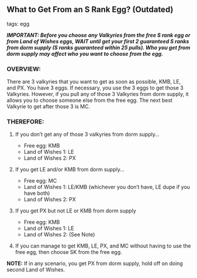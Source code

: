 ## What to Get From an S Rank Egg? (Outdated)
tags: egg

***IMPORTANT: Before you choose any Valkyries from the free S rank egg or from Land of Wishes eggs, WAIT until get your first 2 guaranteed S ranks from dorm supply (S ranks guaranteed within 25 pulls). Who you get from dorm supply may affect who you want to choose from the egg.***

### **OVERVIEW:**
There are 3 valkyries that you want to get as soon as possible, KMB, LE, and PX. You have 3 eggs. If necessary, you use the 3 eggs to get those 3 Valkyries. However, if you pull any of those 3 Valkyries from dorm supply, it allows you to choose someone else from the free egg. The next best Valkyrie to get after those 3 is MC.

### **THEREFORE**:
1) If you don’t get any of those 3 valkyries from dorm supply…
    - Free egg: KMB
    - Land of Wishes 1: LE
    - Land of Wishes 2: PX

2) If you get LE and/or KMB from dorm supply…
    - Free egg: MC
    - Land of Wishes 1: LE/KMB (whichever you don’t have, LE dupe if you have both)
    - Land of Wishes 2: PX

3) If you get PX but not LE or KMB from dorm supply
    - Free egg: KMB
    - Land of Wishes 1: LE
    - Land of Wishes 2: (See Note)

4) If you can manage to get KMB, LE, PX, and MC without having to use the free egg, then choose SK from the free egg.

**NOTE:**
If in any scenario, you get PX from dorm supply, hold off on doing second Land of Wishes.